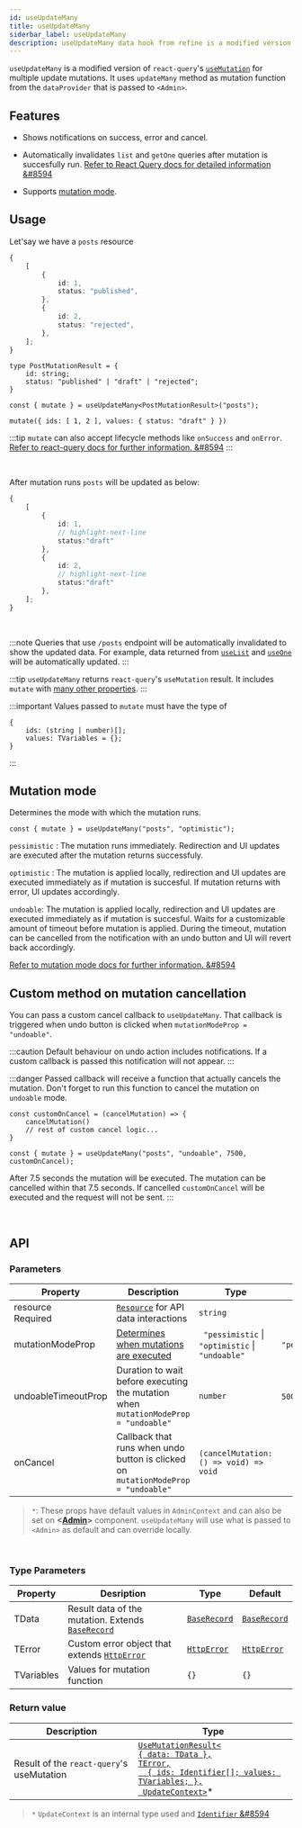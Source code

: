 ```yaml
---
id: useUpdateMany
title: useUpdateMany
siderbar_label: useUpdateMany
description: useUpdateMany data hook from refine is a modified version of react-query's useMutation for multiple update mutations
---
```


`useUpdateMany` is a modified version of `react-query`'s [`useMutation`](https://react-query.tanstack.com/reference/useMutation#) for multiple update mutations. It uses `updateMany` method as mutation function from the `dataProvider` that is passed to `<Admin>`.

## Features

* Shows notifications on success, error and cancel.

* Automatically invalidates `list` and `getOne` queries after mutation is succesfully run.
[Refer to React Query docs for detailed information &#8594](https://react-query.tanstack.com/guides/invalidations-from-mutations)

* Supports [mutation mode](#mutation-mode).


## Usage

Let'say we have a `posts` resource

```ts title="https://refine-fake-rest.pankod.com/posts"
{
    [
        {
            id: 1,
            status: "published",
        },
        {
            id: 2,
            status: "rejected",
        },
    ];
}
```

```tsx
type PostMutationResult = {
    id: string;
    status: "published" | "draft" | "rejected";
}

const { mutate } = useUpdateMany<PostMutationResult>("posts");

mutate({ ids: [ 1, 2 ], values: { status: "draft" } })
```

:::tip
`mutate` can also accept lifecycle methods like `onSuccess` and `onError`.
[Refer to react-query docs for further information. &#8594](https://react-query.tanstack.com/guides/mutations#mutation-side-effects)
:::

<br/>

After mutation runs `posts` will be updated as below:

```ts title="https://refine-fake-rest.pankod.com/posts"
{
    [
        {
            id: 1,
            // highlight-next-line
            status:"draft"
        },
        {
            id: 2,
            // highlight-next-line
            status:"draft"
        },
    ];
}
```
<br/>

:::note
Queries that use `/posts` endpoint will be automatically invalidated to show the updated data. For example, data returned from [`useList`](useList.md) and [`useOne`](useOne.md) will be automatically updated.
:::

:::tip
`useUpdateMany` returns `react-query`'s `useMutation` result. It includes `mutate` with  [many other properties](https://react-query.tanstack.com/reference/useMutation).
:::

:::important
Values passed to `mutate` must have the type of

```tsx
{
    ids: (string | number)[];
    values: TVariables = {};
}
```
:::

## Mutation mode

Determines the mode with which the mutation runs.

```tsx
const { mutate } = useUpdateMany("posts", "optimistic");
```
 `pessimistic` : The mutation runs immediately. Redirection and UI updates are executed after the mutation returns successfuly.

 `optimistic` : The mutation is applied locally, redirection and UI updates are executed immediately as if mutation is succesful. If mutation returns with error, UI updates accordingly.

 `undoable`: The mutation is applied locally, redirection and UI updates are executed immediately as if mutation is succesful. Waits for a customizable amount of timeout before mutation is applied. During the timeout, mutation can be cancelled from the notification with an undo button and UI will revert back accordingly.


[Refer to mutation mode docs for further information. &#8594](#)


## Custom method on mutation cancellation
You can pass a custom cancel callback to `useUpdateMany`. That callback is triggered when undo button is clicked when  `mutationModeProp = "undoable"`.

:::caution
Default behaviour on undo action includes notifications. If a custom callback is passed this notification will not appear.
:::

:::danger
Passed callback will receive a function that actually cancels the mutation. Don't forget to run this function to cancel the mutation on `undoable` mode.

```tsx
const customOnCancel = (cancelMutation) => {
    cancelMutation()
    // rest of custom cancel logic...
}

const { mutate } = useUpdateMany("posts", "undoable", 7500, customOnCancel);
```
After 7.5 seconds the mutation will be executed. The mutation can be cancelled within that 7.5 seconds. If cancelled `customOnCancel` will be executed and the request will not be sent.
:::

<br />

## API

### Parameters


| Property                                            | Description                                                                         | Type                                             | Default          |
| --------------------------------------------------- | ----------------------------------------------------------------------------------- | ------------------------------------------------ | ---------------- |
| resource  <div className=" required">Required</div> | [`Resource`](#) for API data interactions                                           | `string`                                         |                  |
| mutationModeProp                                    | [Determines when mutations are executed](#)                                         | ` "pessimistic` \| `"optimistic` \| `"undoable"` | `"pessimistic"`* |
| undoableTimeoutProp                                 | Duration to wait before executing the mutation when `mutationModeProp = "undoable"` | `number`                                         | `5000ms`*        |
| onCancel                                            | Callback that runs when undo button is clicked on `mutationModeProp = "undoable"`   | `(cancelMutation: () => void) => void`           |                  |

>`*`: These props have default values in `AdminContext` and can also be set on **<[Admin](#)>** component. `useUpdateMany` will use what is passed to `<Admin>` as default and can override locally.

<br/>

### Type Parameters

| Property   | Desription                                                                    | Type                                     | Default                                  |
| ---------- | ----------------------------------------------------------------------------- | ---------------------------------------- | ---------------------------------------- |
| TData      | Result data of the mutation. Extends [`BaseRecord`](interfaces.md#baserecord) | [`BaseRecord`](interfaces.md#baserecord) | [`BaseRecord`](interfaces.md#baserecord) |
| TError     | Custom error object that extends [`HttpError`](interfaces.md#httperror)       | [`HttpError`](interfaces.md#httperror)   | [`HttpError`](interfaces.md#httperror)   |
| TVariables | Values for mutation function                                                  | `{}`                                     | `{}`                                     |

### Return value

 | Description                               | Type                                                                                                                                                                                           |
 | ----------------------------------------- | ---------------------------------------------------------------------------------------------------------------------------------------------------------------------------------------------- |
 | Result of the `react-query`'s useMutation | [`UseMutationResult<`<br/>`{ data: TData },`<br/>`TError,`<br/>`  { ids: Identifier[]; values: TVariables; },`<br/>` UpdateContext>`](https://react-query.tanstack.com/reference/useMutation)* |

>`*` `UpdateContext` is an internal type used and [`Identifier` &#8594](#)
